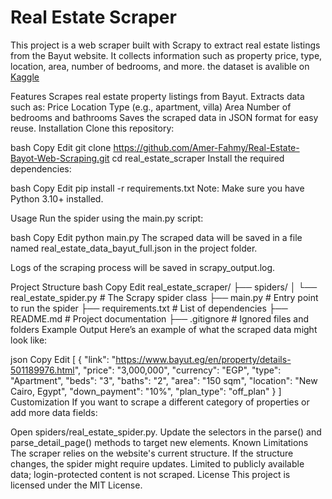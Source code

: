 # Real Estate Scraper
This project is a web scraper built with Scrapy to extract real estate listings from the Bayut website. It collects information such as property price, type, location, area, number of bedrooms, and more.
the dataset is avalible on [Kaggle](https://www.kaggle.com/datasets/ameribrahim/real-estate-bayot-egypt/data)

Features
Scrapes real estate property listings from Bayut.
Extracts data such as:
Price
Location
Type (e.g., apartment, villa)
Area
Number of bedrooms and bathrooms
Saves the scraped data in JSON format for easy reuse.
Installation
Clone this repository:

bash
Copy
Edit
git clone https://github.com/Amer-Fahmy/Real-Estate-Bayot-Web-Scraping.git
cd real_estate_scraper
Install the required dependencies:

bash
Copy
Edit
pip install -r requirements.txt
Note: Make sure you have Python 3.10+ installed.

Usage
Run the spider using the main.py script:

bash
Copy
Edit
python main.py
The scraped data will be saved in a file named real_estate_data_bayut_full.json in the project folder.

Logs of the scraping process will be saved in scrapy_output.log.

Project Structure
bash
Copy
Edit
real_estate_scraper/
├── spiders/
│   └── real_estate_spider.py   # The Scrapy spider class
├── main.py                     # Entry point to run the spider
├── requirements.txt            # List of dependencies
├── README.md                   # Project documentation
├── .gitignore                  # Ignored files and folders
Example Output
Here’s an example of what the scraped data might look like:

json
Copy
Edit
[
  {
    "link": "https://www.bayut.eg/en/property/details-501189976.html", 
    "price": "3,000,000",
    "currency": "EGP",
    "type": "Apartment",
    "beds": "3",
    "baths": "2",
    "area": "150 sqm",
    "location": "New Cairo, Egypt",
    "down_payment": "10%",
    "plan_type": "off_plan"
  }
]
Customization
If you want to scrape a different category of properties or add more data fields:

Open spiders/real_estate_spider.py.
Update the selectors in the parse() and parse_detail_page() methods to target new elements.
Known Limitations
The scraper relies on the website's current structure. If the structure changes, the spider might require updates.
Limited to publicly available data; login-protected content is not scraped.
License
This project is licensed under the MIT License.

